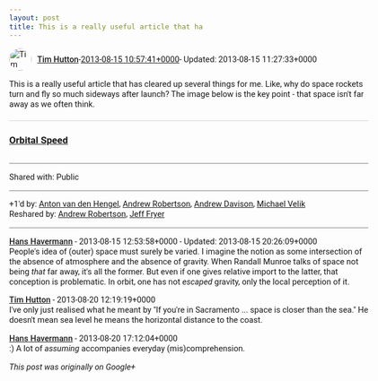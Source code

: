 ```yaml
---
layout: post
title: This is a really useful article that ha
---
```


<html><head><meta charset="utf-8"><title>This is a really useful article that has cleared up several things for me. Li...</title><style>body {font: 11pt Roboto, Arial, sans-serif; max-width: 640px; margin: 24px;}.author-photo {border-radius: 50%; margin-right: 10px; width: 40px;}.author {font-weight: 500;}.main-content {margin: 15px 0 15px;}.post-title {font-weight: bold;}.location {display: block; margin-top: 15px;}.location img {float: left; margin-right: 5px; width: 20px;}.media-link {display: inline-block; max-width: 100%; vertical-align: top;}.media-link p {margin-top: 5px; max-height: 4em; overflow: scroll;}.media {max-height: 100vh; max-width: 100%;}.video-placeholder {background: black; display: flex; height: 300px; max-width: 100%; width: 640px;}.play-icon {border-bottom: 30px solid transparent; border-left: 50px solid white; border-top: 30px solid transparent; color: white; margin: auto;}.album {max-height: 800px; overflow: scroll; width: calc(100vw - 48px);}.album .media-link {margin-right: 5px; max-width: 250px;}.album .media {max-height: 250px;}.link-embed {border-top: 1px solid lightgrey; display: block; margin-top: 20px;}.link-embed img {max-width: 100%;}.inline-link-embed {display: block;}.inline-link-embed img {vertical-align: middle;}.link-title {display: inline-block; font-size: medium; font-weight: 300; padding-left: 1em;}.reshare-attribution {display: block; font-weight: bold; margin-bottom: 10px;}.poll-image {margin-bottom: 5px; max-height: 300px; max-width: 500px;}.poll-choice {align-items: center; display: flex; margin-bottom: 5px; max-width: 500px;}.poll-choice-percentage {background-color: lightblue; height: 100%; left: 0; position: absolute; z-index: -1;}.poll-choice-selected {margin-right: 5px;}.poll-choice-results {border: 1px solid lightgray; border-radius: 5px; display: flex; line-height: 40px; overflow: hidden; padding: 0 8px; position: relative;}.poll-choice-results, .poll-choice-description {flex-grow: 1; margin-right: 10px;}.poll-choice-image {width: 100%;}.poll-choice-image, .poll-choice-image img {max-height: 40px; max-width: 100px;}.poll-choice-votes {max-height: 100px; overflow: auto;}.plus-entity-embed {color: black; display: block; text-decoration: none;}.plus-entity-embed-cover-photo {max-height: 300px; max-width: 100%;}.plus-entity-embed-info {padding: 0 1em 1em;}.plus-entity-embed-info h2 {font-weight: 500; margin: 10px 0;}.plus-entity-embed-info p {font-size: small; margin: 0;}.collection-owner-avatar {border-radius: 50%; border: 2px solid white; height: 40px; margin-top: -22px;}.visibility {padding: 1em 0; border-top: 1px solid grey;}.post-activity {padding: 1em 0; border-top: 1px solid grey;}.comments {border-top: 1px solid gray; padding-top: 1em;}.comment + .comment {margin-top: 1em;}.comment .media-link, .comment .inline-link-embed {margin-top: 5px;}</style></head><body><div style="margin-bottom:1em;"><div style="display:flex; align-items:center"><img class="author-photo" src="https://lh4.googleusercontent.com/-epo4ZZKNqEw/AAAAAAAAAAI/AAAAAAAAVSU/qu3LpcHEnoQ/s64-c/photo.jpg" alt="Tim Hutton"><a href="https://plus.google.com/+TimHutton" target="_blank" class="author">Tim Hutton</a> - <a target="_blank" href="https://plus.google.com/+TimHutton/posts/AeEpxAjgBWD">2013-08-15 10:57:41+0000</a><span> - Updated: 2013-08-15 11:27:33+0000</span></div><div class="main-content">This is a really useful article that has cleared up several things for me. Like, why do space rockets turn and fly so much sideways after launch? The image below is the key point - that space isn&#39;t far away as we often think.</div><a href="http://what-if.xkcd.com/58/" target="_blank" class="link-embed"><h3>Orbital Speed</h3><img src="http://what-if.xkcd.com/imgs/a/58/orbit_wide.png" alt=""></a></div><div class="visibility">Shared with: Public</div><div class="post-activity"><div class="plus-oners">+1'd by: <a href="https://plus.google.com/114701455161665630753">Anton van den Hengel</a>, <a href="https://plus.google.com/112930076402157720546">Andrew Robertson</a>, <a href="https://plus.google.com/+AndrewDavison">Andrew Davison</a>, <a href="https://plus.google.com/109912852671536940136">Michael Velik</a></div><div class="resharers">Reshared by: <a href="https://plus.google.com/112930076402157720546">Andrew Robertson</a>, <a href="https://plus.google.com/111186857605944384093">Jeff Fryer</a></div></div><div class="comments"><div class="comment"><a target="_blank" href="https://plus.google.com/101745241027004457169" class="author">Hans Havermann</a><span class="time"> - 2013-08-15 12:53:58+0000</span><span> - Updated: 2013-08-15 20:26:09+0000</span><div class="comment-content">People&#39;s idea of (outer) space must surely be varied. I imagine the notion as some intersection of the absence of atmosphere and the absence of gravity. When Randall Munroe talks of space not being <i>that</i> far away, it&#39;s all the former. But even if one gives relative import to the latter, that conception is problematic. In orbit, one has not <i>escaped</i> gravity, only the local perception of it.</div></div><div class="comment"><a target="_blank" href="https://plus.google.com/+TimHutton" class="author">Tim Hutton</a><span class="time"> - 2013-08-20 12:19:19+0000</span><div class="comment-content">I&#39;ve only just realised what he meant by &quot;If you&#39;re in Sacramento ... space is closer than the sea.&quot; He doesn&#39;t mean sea level he means the horizontal distance to the coast.</div></div><div class="comment"><a target="_blank" href="https://plus.google.com/101745241027004457169" class="author">Hans Havermann</a><span class="time"> - 2013-08-20 17:12:04+0000</span><div class="comment-content">:) A lot of <i>assuming</i> accompanies everyday (mis)comprehension.</div></div></div></body></html>

<i>This post was originally on Google+</i>